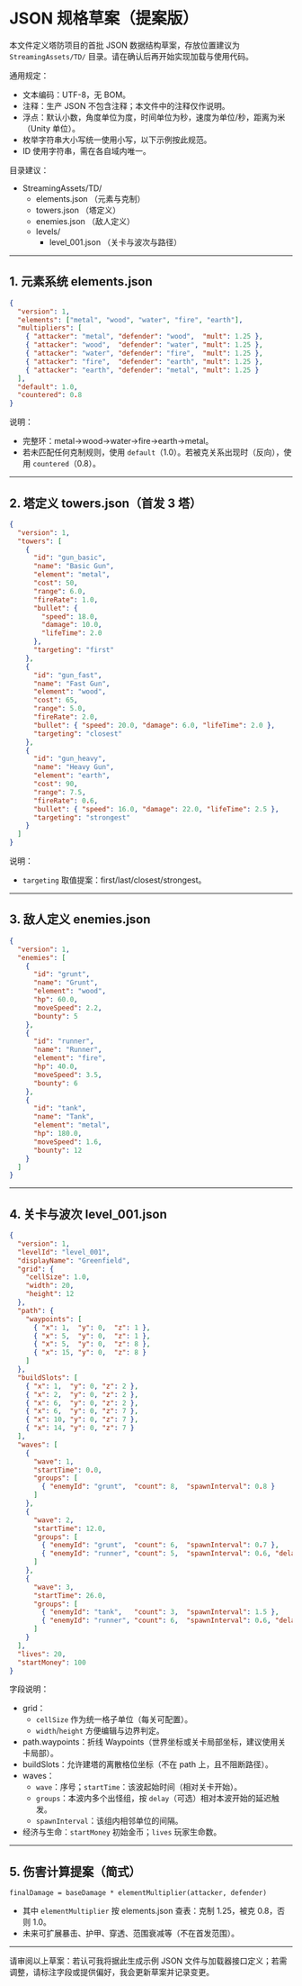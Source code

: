 # JSON 规格草案（提案版）

本文件定义塔防项目的首批 JSON 数据结构草案，存放位置建议为 `StreamingAssets/TD/` 目录。请在确认后再开始实现加载与使用代码。

通用规定：
- 文本编码：UTF-8，无 BOM。
- 注释：生产 JSON 不包含注释；本文件中的注释仅作说明。
- 浮点：默认小数，角度单位为度，时间单位为秒，速度为单位/秒，距离为米（Unity 单位）。
- 枚举字符串大小写统一使用小写，以下示例按此规范。
- ID 使用字符串，需在各自域内唯一。

目录建议：
- StreamingAssets/TD/
  - elements.json （元素与克制）
  - towers.json （塔定义）
  - enemies.json （敌人定义）
  - levels/
    - level_001.json （关卡与波次与路径）

---

## 1. 元素系统 elements.json
```json
{
  "version": 1,
  "elements": ["metal", "wood", "water", "fire", "earth"],
  "multipliers": [
    { "attacker": "metal", "defender": "wood",  "mult": 1.25 },
    { "attacker": "wood",  "defender": "water", "mult": 1.25 },
    { "attacker": "water", "defender": "fire",  "mult": 1.25 },
    { "attacker": "fire",  "defender": "earth", "mult": 1.25 },
    { "attacker": "earth", "defender": "metal", "mult": 1.25 }
  ],
  "default": 1.0,
  "countered": 0.8
}
```
说明：
- 完整环：metal→wood→water→fire→earth→metal。
- 若未匹配任何克制规则，使用 `default`（1.0）。若被克关系出现时（反向），使用 `countered`（0.8）。

---

## 2. 塔定义 towers.json（首发 3 塔）
```json
{
  "version": 1,
  "towers": [
    {
      "id": "gun_basic",
      "name": "Basic Gun",
      "element": "metal",
      "cost": 50,
      "range": 6.0,
      "fireRate": 1.0,
      "bullet": {
        "speed": 18.0,
        "damage": 10.0,
        "lifeTime": 2.0
      },
      "targeting": "first"  
    },
    {
      "id": "gun_fast",
      "name": "Fast Gun",
      "element": "wood",
      "cost": 65,
      "range": 5.0,
      "fireRate": 2.0,
      "bullet": { "speed": 20.0, "damage": 6.0, "lifeTime": 2.0 },
      "targeting": "closest"
    },
    {
      "id": "gun_heavy",
      "name": "Heavy Gun",
      "element": "earth",
      "cost": 90,
      "range": 7.5,
      "fireRate": 0.6,
      "bullet": { "speed": 16.0, "damage": 22.0, "lifeTime": 2.5 },
      "targeting": "strongest"
    }
  ]
}
```
说明：
- `targeting` 取值提案：first/last/closest/strongest。

---

## 3. 敌人定义 enemies.json
```json
{
  "version": 1,
  "enemies": [
    {
      "id": "grunt",
      "name": "Grunt",
      "element": "wood",
      "hp": 60.0,
      "moveSpeed": 2.2,
      "bounty": 5
    },
    {
      "id": "runner",
      "name": "Runner",
      "element": "fire",
      "hp": 40.0,
      "moveSpeed": 3.5,
      "bounty": 6
    },
    {
      "id": "tank",
      "name": "Tank",
      "element": "metal",
      "hp": 180.0,
      "moveSpeed": 1.6,
      "bounty": 12
    }
  ]
}
```

---

## 4. 关卡与波次 level_001.json
```json
{
  "version": 1,
  "levelId": "level_001",
  "displayName": "Greenfield",
  "grid": {
    "cellSize": 1.0,
    "width": 20,
    "height": 12
  },
  "path": {
    "waypoints": [
      { "x": 1,  "y": 0,  "z": 1 },
      { "x": 5,  "y": 0,  "z": 1 },
      { "x": 5,  "y": 0,  "z": 8 },
      { "x": 15, "y": 0,  "z": 8 }
    ]
  },
  "buildSlots": [
    { "x": 1,  "y": 0, "z": 2 },
    { "x": 2,  "y": 0, "z": 2 },
    { "x": 6,  "y": 0, "z": 2 },
    { "x": 6,  "y": 0, "z": 7 },
    { "x": 10, "y": 0, "z": 7 },
    { "x": 14, "y": 0, "z": 7 }
  ],
  "waves": [
    {
      "wave": 1,
      "startTime": 0.0,
      "groups": [
        { "enemyId": "grunt",  "count": 8,  "spawnInterval": 0.8 }
      ]
    },
    {
      "wave": 2,
      "startTime": 12.0,
      "groups": [
        { "enemyId": "grunt",  "count": 6,  "spawnInterval": 0.7 },
        { "enemyId": "runner", "count": 5,  "spawnInterval": 0.6, "delay": 2.0 }
      ]
    },
    {
      "wave": 3,
      "startTime": 26.0,
      "groups": [
        { "enemyId": "tank",   "count": 3,  "spawnInterval": 1.5 },
        { "enemyId": "runner", "count": 6,  "spawnInterval": 0.6, "delay": 3.0 }
      ]
    }
  ],
  "lives": 20,
  "startMoney": 100
}
```
字段说明：
- grid：
  - `cellSize` 作为统一格子单位（每关可配置）。
  - `width`/`height` 方便编辑与边界判定。
- path.waypoints：折线 Waypoints（世界坐标或关卡局部坐标，建议使用关卡局部）。
- buildSlots：允许建塔的离散格位坐标（不在 path 上，且不阻断路径）。
- waves：
  - `wave`：序号；`startTime`：该波起始时间（相对关卡开始）。
  - `groups`：本波内多个出怪组，按 `delay`（可选）相对本波开始的延迟触发。
  - `spawnInterval`：该组内相邻单位的间隔。
- 经济与生命：`startMoney` 初始金币；`lives` 玩家生命数。

---

## 5. 伤害计算提案（简式）
```
finalDamage = baseDamage * elementMultiplier(attacker, defender)
```
- 其中 `elementMultiplier` 按 elements.json 查表：克制 1.25，被克 0.8，否则 1.0。
- 未来可扩展暴击、护甲、穿透、范围衰减等（不在首发范围）。

---

请审阅以上草案：若认可我将据此生成示例 JSON 文件与加载器接口定义；若需调整，请标注字段或提供偏好，我会更新草案并记录变更。
